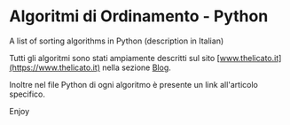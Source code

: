 # Algoritmi di Ordinamento - Python
A list of sorting algorithms in Python (description in Italian)

Tutti gli algoritmi sono stati ampiamente descritti sul sito [www.thelicato.it](https://www.thelicato.it) nella sezione [Blog](http://www.thelicato.it/blog).

Inoltre nel file Python di ogni algoritmo è presente un link all'articolo specifico.

Enjoy

